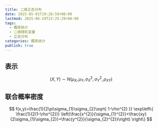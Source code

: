 ```yaml
---
title: 二维正态分布
date: 2025-05-01T19:28:59+08:00
lastmod: 2025-06-29T23:25:29+08:00
tags:
  - 概率统计
  - 二维随机变量
  - 正态分布
categories: 概率统计
publish: true
---
```


## 表示

$$
(X,Y) \sim N(\mu_{X}, \mu_{Y}, \sigma^{2}_{X},\sigma^{2}_{Y}, \rho_{XY})
$$

## 联合概率密度

$$
f(x,y)=\frac{1}{2\pi\sigma_{1}\sigma_{2}\sqrt{ 1-\rho^{2} }} \exp\left\{ \frac{1}{2(1-\rho^{2})} \left(\frac{x^{2}}{\sigma_{1}^{2}}+\frac{xy}{2\sigma_{1}\sigma_{2}}+\frac{y^{2}}{\sigma_{2}^{2}}\right) \right\}
$$
